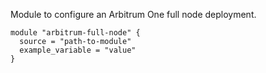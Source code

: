 Module to configure an Arbitrum One full node deployment.
```hcl
module "arbitrum-full-node" {
  source = "path-to-module"
  example_variable = "value"
}
```
